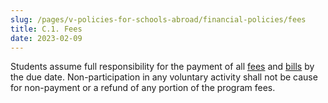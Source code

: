 ```yaml
---
slug: /pages/v-policies-for-schools-abroad/financial-policies/fees
title: C.1. Fees
date: 2023-02-09
---
```

Students assume full responsibility for the payment of all [fees](https://schoolsabroadhandbooks.middcreate.net/financial-information/program-fees/) and [bills](https://schoolsabroadhandbooks.middcreate.net/financial-information/billing/) by the due date. Non-participation in any voluntary activity shall not be cause for non-payment or a refund of any portion of the program fees.